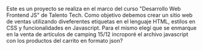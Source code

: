 Este es un proyecto se realiza en el marco del curso "Desarrollo Web Frontend JS" de Talento Tech. Como objetivo debemos crear un sitio web de ventas utilizando diveferentes etiquetas en el lenguaje HTML, estilos en CSS y funcionalidades en Javascript.
Para el mismo elegí que se enmarque en la venta de artículos de camping
15/12 incroporé el archivo javascript con los productos del carrito en formato json? 